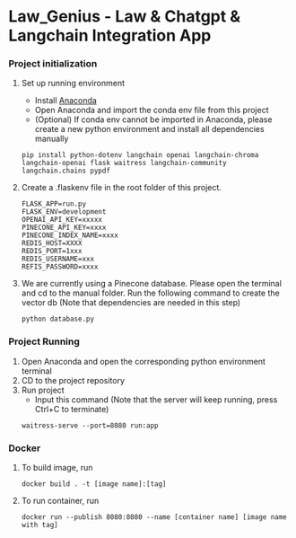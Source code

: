 # Law_Genius - Law & Chatgpt & Langchain Integration App
### Project initialization 

1. Set up running environment
    - Install [Anaconda](https://www.anaconda.com/download)
    - Open Anaconda and import the conda env file from this project 
    - (Optional) If conda env cannot be imported in Anaconda, please create a new python environment and install all dependencies manually 
    ```
    pip install python-dotenv langchain openai langchain-chroma langchain-openai flask waitress langchain-community langchain.chains pypdf
    ```

2. Create a .flaskenv file in the root folder of this project. 
    ```
    FLASK_APP=run.py
    FLASK_ENV=development
    OPENAI_API_KEY=xxxxx
    PINECONE_API_KEY=xxxx
    PINECONE_INDEX_NAME=xxxx
    REDIS_HOST=XXXX
    REDIS_PORT=1xxx
    REDIS_USERNAME=xxx
    REFIS_PASSWORD=xxxx
    ``` 
3. We are currently using a Pinecone database. Please open the terminal and cd to the manual folder. Run the following command to create the vector db (Note that dependencies are needed in this step)   
    ```
    python database.py
    ```

### Project Running
1. Open Anaconda and open the corresponding python environment terminal
2. CD to the project repository
3. Run project
    - Input this command (Note that the server will keep running, press Ctrl+C to terminate)
    ```
    waitress-serve --port=8080 run:app
    ```
### Docker 
1. To build image, run 
    ```
    docker build . -t [image name]:[tag]
    ```
2. To run container, run
    ```
    docker run --publish 8080:8080 --name [container name] [image name with tag]
    ```